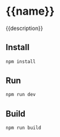 # {{name}}
{{description}}

## Install

```bash
npm install
```

## Run

```bash
npm run dev
```

## Build

```bash
npm run build
```
